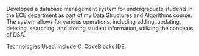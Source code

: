 Developed a database management system for undergraduate students in the ECE department as part of my Data Structures and Algorithms course. The system allows for various operations, including adding, updating, deleting, searching, and storing student information, utilizing the concepts of DSA.

Technologies Used: include C, CodeBlocks IDE.
